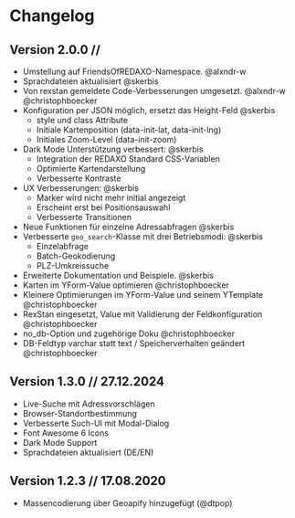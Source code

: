 # Changelog

## Version 2.0.0 //

* Umstellung auf FriendsOfREDAXO-Namespace. @alxndr-w
* Sprachdateien aktualisiert  @skerbis
* Von rexstan gemeldete Code-Verbesserungen umgesetzt. @alxndr-w @christophboecker
* Konfiguration per JSON möglich, ersetzt das Height-Feld  @skerbis
  * style und class Attribute
  * Initiale Kartenposition (data-init-lat, data-init-lng)
  * Initiales Zoom-Level (data-init-zoom)
* Dark Mode Unterstützung verbessert:  @skerbis
  * Integration der REDAXO Standard CSS-Variablen
  * Optimierte Kartendarstellung
  * Verbesserte Kontraste
* UX Verbesserungen:  @skerbis
  * Marker wird nicht mehr initial angezeigt
  * Erscheint erst bei Positionsauswahl
  * Verbesserte Transitionen
* Neue Funktionen für einzelne Adressabfragen  @skerbis
* Verbesserte `geo_search`-Klasse mit drei Betriebsmodi:  @skerbis
  * Einzelabfrage
  * Batch-Geokodierung
  * PLZ-Umkreissuche
* Erweiterte Dokumentation und Beispiele.  @skerbis
* Karten im YForm-Value optimieren @christophboecker
* Kleinere Optimierungen im YForm-Value und seinem YTemplate @christophboecker
* RexStan eingesetzt, Value mit Validierung der Feldkonfiguration @christophboecker
* no_db-Option und zugehörige Doku  @christophboecker
* DB-Feldtyp varchar statt text / Speicherverhalten geändert  @christophboecker

## Version 1.3.0 // 27.12.2024

* Live-Suche mit Adressvorschlägen
* Browser-Standortbestimmung
* Verbesserte Such-UI mit Modal-Dialog
* Font Awesome 6 Icons
* Dark Mode Support
* Sprachdateien aktualisiert (DE/EN)

## Version 1.2.3 // 17.08.2020

* Massencodierung über Geoapify hinzugefügt (@dtpop)
